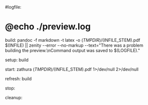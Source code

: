 #logfile:
#	@echo ./preview.log

build:
	pandoc -f markdown -t latex -o $(TMPDIR)/$(INFILE_STEM).pdf $(INFILE) || zenity --error --no-markup --text="There was a problem building the preview.\nCommand output was saved to $(LOGFILE)."

setup: build


start:
	zathura $(TMPDIR)/$(INFILE_STEM).pdf 1>/dev/null 2>/dev/null

refresh: build

stop:

cleanup:

